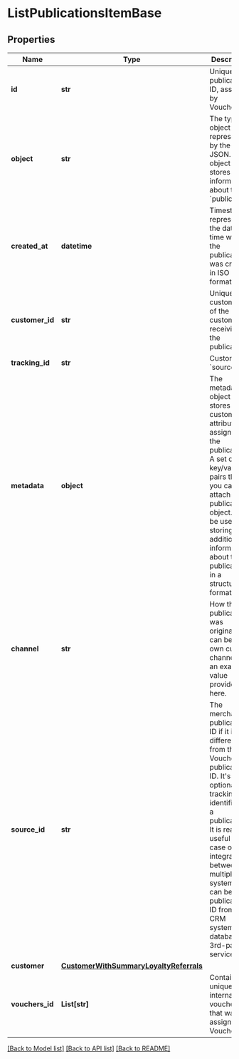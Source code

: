 # ListPublicationsItemBase


## Properties
Name | Type | Description | Notes
------------ | ------------- | ------------- | -------------
**id** | **str** | Unique publication ID, assigned by Voucherify. | 
**object** | **str** | The type of object represented by the JSON. This object stores information about the &#x60;publication&#x60;. | [default to 'publication']
**created_at** | **datetime** | Timestamp representing the date and time when the publication was created in ISO 8601 format. | 
**customer_id** | **str** | Unique customer ID of the customer receiving the publication. | 
**tracking_id** | **str** | Customer&#39;s &#x60;source_id&#x60;. | [optional] 
**metadata** | **object** | The metadata object stores all custom attributes assigned to the publication. A set of key/value pairs that you can attach to a publication object. It can be useful for storing additional information about the publication in a structured format. | 
**channel** | **str** | How the publication was originated. It can be your own custom channel or an example value provided here. | 
**source_id** | **str** | The merchant’s publication ID if it is different from the Voucherify publication ID. It&#39;s an optional tracking identifier of a publication. It is really useful in case of an integration between multiple systems. It can be a publication ID from a CRM system, database or 3rd-party service.  | [optional] 
**customer** | [**CustomerWithSummaryLoyaltyReferrals**](CustomerWithSummaryLoyaltyReferrals.md) |  | 
**vouchers_id** | **List[str]** | Contains the unique internal voucher ID that was assigned by Voucherify. | 

[[Back to Model list]](../README.md#documentation-for-models) [[Back to API list]](../README.md#documentation-for-api-endpoints) [[Back to README]](../README.md)


